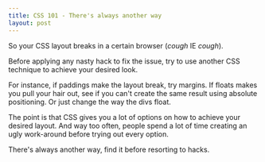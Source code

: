 ```yaml
---
title: CSS 101 - There's always another way
layout: post
---
```


So your CSS layout breaks in a certain browser (*cough* IE *cough*).

Before applying any nasty hack to fix the issue, try to use another CSS technique to achieve your desired look. 

For instance, if paddings make the layout break, try margins. If floats makes you pull your hair out, see if you can't create the same result using absolute positioning. Or just change the way the divs float. 

The point is that CSS gives you a lot of options on how to achieve your desired layout. And way too often, people spend a lot of time creating an ugly work-around before trying out every option.

There's always another way, find it before resorting to hacks.


